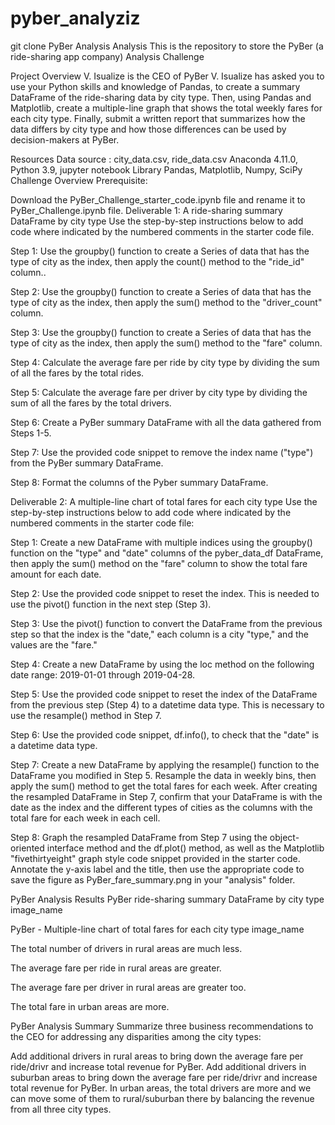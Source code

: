 # pyber_analyziz
git clone
PyBer Analysis Analysis
This is the repository to store the PyBer (a ride-sharing app company) Analysis Challenge

Project Overview
V. Isualize is the CEO of PyBer V. Isualize has asked you to use your Python skills and knowledge of Pandas, to create a summary DataFrame of the ride-sharing data by city type. Then, using Pandas and Matplotlib, create a multiple-line graph that shows the total weekly fares for each city type. Finally, submit a written report that summarizes how the data differs by city type and how those differences can be used by decision-makers at PyBer.

Resources
Data source : city_data.csv, ride_data.csv
Anaconda 4.11.0, Python 3.9, jupyter notebook
Library Pandas, Matplotlib, Numpy, SciPy
Challenge Overview
Prerequisite:

Download the PyBer_Challenge_starter_code.ipynb file and rename it to PyBer_Challenge.ipynb file.
Deliverable 1: A ride-sharing summary DataFrame by city type
Use the step-by-step instructions below to add code where indicated by the numbered comments in the starter code file.

Step 1: Use the groupby() function to create a Series of data that has the type of city as the index, then apply the count() method to the "ride_id" column..

Step 2: Use the groupby() function to create a Series of data that has the type of city as the index, then apply the sum() method to the "driver_count" column.

Step 3: Use the groupby() function to create a Series of data that has the type of city as the index, then apply the sum() method to the "fare" column.

Step 4: Calculate the average fare per ride by city type by dividing the sum of all the fares by the total rides.

Step 5: Calculate the average fare per driver by city type by dividing the sum of all the fares by the total drivers.

Step 6: Create a PyBer summary DataFrame with all the data gathered from Steps 1-5.

Step 7: Use the provided code snippet to remove the index name ("type") from the PyBer summary DataFrame.

Step 8: Format the columns of the Pyber summary DataFrame.

Deliverable 2: A multiple-line chart of total fares for each city type
Use the step-by-step instructions below to add code where indicated by the numbered comments in the starter code file:

Step 1: Create a new DataFrame with multiple indices using the groupby() function on the "type" and "date" columns of the pyber_data_df DataFrame, then apply the sum() method on the "fare" column to show the total fare amount for each date.

Step 2: Use the provided code snippet to reset the index. This is needed to use the pivot() function in the next step (Step 3).

Step 3: Use the pivot() function to convert the DataFrame from the previous step so that the index is the "date," each column is a city "type," and the values are the "fare."

Step 4: Create a new DataFrame by using the loc method on the following date range: 2019-01-01 through 2019-04-28.

Step 5: Use the provided code snippet to reset the index of the DataFrame from the previous step (Step 4) to a datetime data type. This is necessary to use the resample() method in Step 7.

Step 6: Use the provided code snippet, df.info(), to check that the "date" is a datetime data type.

Step 7: Create a new DataFrame by applying the resample() function to the DataFrame you modified in Step 5. Resample the data in weekly bins, then apply the sum() method to get the total fares for each week. After creating the resampled DataFrame in Step 7, confirm that your DataFrame is with the date as the index and the different types of cities as the columns with the total fare for each week in each cell.

Step 8: Graph the resampled DataFrame from Step 7 using the object-oriented interface method and the df.plot() method, as well as the Matplotlib "fivethirtyeight" graph style code snippet provided in the starter code. Annotate the y-axis label and the title, then use the appropriate code to save the figure as PyBer_fare_summary.png in your "analysis" folder.

PyBer Analysis Results
PyBer ride-sharing summary DataFrame by city type image_name

PyBer - Multiple-line chart of total fares for each city type image_name

The total number of drivers in rural areas are much less.

The average fare per ride in rural areas are greater.

The average fare per driver in rural areas are greater too.

The total fare in urban areas are more.

PyBer Analysis Summary
Summarize three business recommendations to the CEO for addressing any disparities among the city types:

Add additional drivers in rural areas to bring down the average fare per ride/drivr and increase total revenue for PyBer.
Add additional drivers in suburban areas to bring down the average fare per ride/drivr and increase total revenue for PyBer.
In urban areas, the total drivers are more and we can move some of them to rural/suburban there by balancing the revenue from all three city types.
